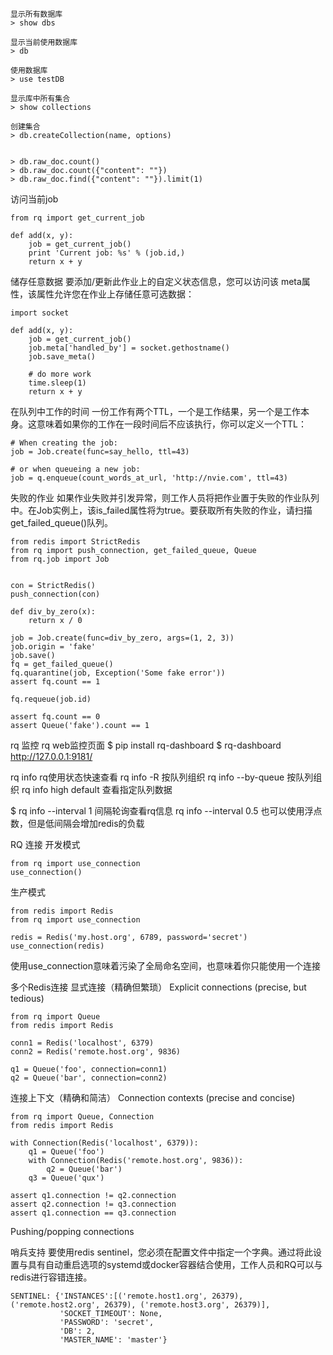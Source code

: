 ```
显示所有数据库
> show dbs

显示当前使用数据库
> db

使用数据库
> use testDB

显示库中所有集合
> show collections

创建集合
> db.createCollection(name, options)


> db.raw_doc.count()
> db.raw_doc.count({"content": ""})
> db.raw_doc.find({"content": ""}).limit(1)
```


访问当前job
```
from rq import get_current_job

def add(x, y):
    job = get_current_job()
    print 'Current job: %s' % (job.id,)
    return x + y
```

储存任意数据
要添加/更新此作业上的自定义状态信息，您可以访问该 meta属性，该属性允许您在作业上存储任意可选数据：
```
import socket

def add(x, y):
    job = get_current_job()
    job.meta['handled_by'] = socket.gethostname()
    job.save_meta()
    
    # do more work
    time.sleep(1)
    return x + y
```

在队列中工作的时间
一份工作有两个TTL，一个是工作结果，另一个是工作本身。这意味着如果你的工作在一段时间后不应该执行，你可以定义一个TTL：
```
# When creating the job:
job = Job.create(func=say_hello, ttl=43)

# or when queueing a new job:
job = q.enqueue(count_words_at_url, 'http://nvie.com', ttl=43)
```


失败的作业
如果作业失败并引发异常，则工作人员将把作业置于失败的作业队列中。在Job实例上，该is_failed属性将为true。要获取所有失败的作业，请扫描get_failed_queue()队列。
```
from redis import StrictRedis
from rq import push_connection, get_failed_queue, Queue
from rq.job import Job


con = StrictRedis()
push_connection(con)

def div_by_zero(x):
    return x / 0

job = Job.create(func=div_by_zero, args=(1, 2, 3))
job.origin = 'fake'
job.save()
fq = get_failed_queue()
fq.quarantine(job, Exception('Some fake error'))
assert fq.count == 1

fq.requeue(job.id)

assert fq.count == 0
assert Queue('fake').count == 1
```



rq 监控
rq web监控页面
$ pip install rq-dashboard
$ rq-dashboard
http://127.0.0.1:9181/

rq info  rq使用状态快速查看
rq info -R  按队列组织
rq info --by-queue  按队列组织
rq info high default  查看指定队列数据

$ rq info --interval 1  间隔轮询查看rq信息
rq info --interval 0.5  也可以使用浮点数，但是低间隔会增加redis的负载



RQ 连接
开发模式
```
from rq import use_connection
use_connection()
```
生产模式
```
from redis import Redis
from rq import use_connection

redis = Redis('my.host.org', 6789, password='secret')
use_connection(redis)
```
使用use_connection意味着污染了全局命名空间，也意味着你只能使用一个连接


多个Redis连接
显式连接（精确但繁琐）
Explicit connections (precise, but tedious)
```
from rq import Queue
from redis import Redis

conn1 = Redis('localhost', 6379)
conn2 = Redis('remote.host.org', 9836)

q1 = Queue('foo', connection=conn1)
q2 = Queue('bar', connection=conn2)
```
连接上下文（精确和简洁）
Connection contexts (precise and concise)

```
from rq import Queue, Connection
from redis import Redis

with Connection(Redis('localhost', 6379)):
    q1 = Queue('foo')
    with Connection(Redis('remote.host.org', 9836)):
        q2 = Queue('bar')
    q3 = Queue('qux')

assert q1.connection != q2.connection
assert q2.connection != q3.connection
assert q1.connection == q3.connection
```

Pushing/popping connections


哨兵支持
要使用redis sentinel，您必须在配置文件中指定一个字典。通过将此设置与具有自动重启选项的systemd或docker容器结合使用，工作人员和RQ可以与redis进行容错连接。
```
SENTINEL: {'INSTANCES':[('remote.host1.org', 26379), ('remote.host2.org', 26379), ('remote.host3.org', 26379)],
           'SOCKET_TIMEOUT': None,
           'PASSWORD': 'secret',
           'DB': 2,
           'MASTER_NAME': 'master'}
```


